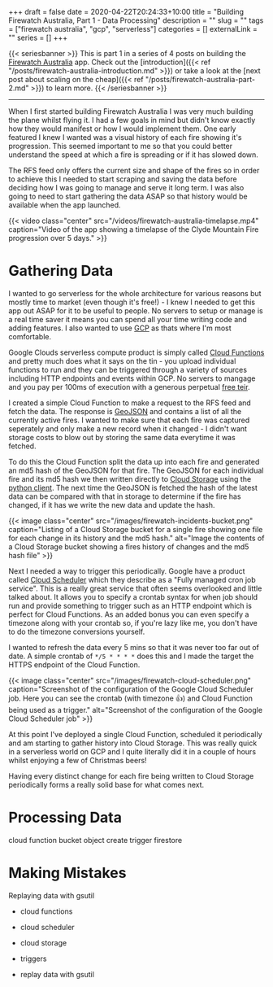 +++
draft = false
date = 2020-04-22T20:24:33+10:00
title = "Building Firewatch Australia, Part 1 - Data Processing"
description = ""
slug = ""
tags = ["firewatch australia", "gcp", "serverless"]
categories = []
externalLink = ""
series = []
+++

{{< seriesbanner >}}
This is part 1 in a series of 4 posts on building the [Firewatch Australia](https://firewatchaus.com/) app. Check out the
[introduction]({{< ref "/posts/firewatch-australia-introduction.md" >}}) or take a look at the [next
post about scaling on the cheap]({{< ref "/posts/firewatch-australia-part-2.md" >}}) to learn more.
{{< /seriesbanner >}}

---

When I first started building Firewatch Australia I was very much building the plane whilst flying it.
I had a few goals in mind but didn't know exactly how they would manifest or how I would implement
them. One early featured I knew I wanted was a visual history of each fire showing it's progression.
This seemed important to me so that you could better understand the speed at which a fire is
spreading or if it has slowed down.

The RFS feed only offers the current size and shape of the fires so in order to achieve this I
needed to start scraping and saving the data before deciding how I was going to manage and serve
it long term. I was also going to need to start gathering the data ASAP so that history would be
available when the app launched.

{{< video
      class="center"
      src="/videos/firewatch-australia-timelapse.mp4"
      caption="Video of the app showing a timelapse of the Clyde Mountain Fire progression over 5 days." >}}

# Gathering Data

I wanted to go serverless for the whole architecture for various reasons but mostly time to market
(even though it's free!) - I knew I needed to get this app out ASAP for it to be useful to people.
No servers to setup or manage is a real time saver it means you can spend all your time writing code
and adding features. I also wanted to use [GCP][1] as thats where I'm most comfortable.

Google Clouds serverless compute product is simply called [Cloud Functions][2] and pretty much does
what it says on the tin - you upload individual functions to run and they can be triggered through
a variety of sources including HTTP endpoints and events within GCP. No servers to mangage and you
pay per 100ms of execution with a generous perpetual [free teir][3].

I created a simple Cloud Function to make a request to the RFS feed and fetch the data. The response
is [GeoJSON][4] and contains a list of all the currently active fires. I wanted to make sure that
each fire was captured seperately and only make a new record when it changed - I didn't want storage
costs to blow out by storing the same data everytime it was fetched.

To do this the Cloud Function split the data up into each fire and generated an md5 hash of the
GeoJSON for that fire. The GeoJSON for each individual fire and its md5 hash we then written directly
to [Cloud Storage][5] using the [python client][6]. The next time the GeoJSON is fetched the hash
of the latest data can be compared with that in storage to determine if the fire has changed, if it
has we write the new data and update the hash.

{{< image
      class="center"
      src="/images/firewatch-incidents-bucket.png"
      caption="Listing of a Cloud Storage bucket for a single fire showing one file for each change in its history and the md5 hash."
      alt="Image the contents of a Cloud Storage bucket showing a fires history of changes and the md5 hash file" >}}

Next I needed a way to trigger this periodically. Google have a product called [Cloud Scheduler][7]
which they describe as a "Fully managed cron job service". This is a really great service that often
seems overlooked and little talked about. It allows you to specify a crontab syntax for when job
should run and provide something to trigger such as an HTTP endpoint which is perfect for Cloud
Functions. As an added bonus you can even specify a timezone along with your crontab so, if you're
lazy like me, you don't have to do the timezone conversions yourself.

I wanted to refresh the data every 5 mins so that it was never too far out of date. A simple crontab
of `*/5 * * * *` does this and I made the target the HTTPS endpoint of the Cloud Function.

{{< image
      class="center"
      src="/images/firewatch-cloud-scheduler.png"
      caption="Screenshot of the configuration of the Google Cloud Scheduler job. Here you can see the crontab (with timezone 👍) and Cloud Function being used as a trigger."
      alt="Screenshot of the configuration of the Google Cloud Scheduler job" >}}

At this point I've deployed a single Cloud Function, scheduled it periodically and am starting to
gather history into Cloud Storage. This was really quick in a serverless world on GCP and I quite
literally did it in a couple of hours whilst enjoying a few of Christmas beers!

Having every distinct change for each fire being written to Cloud Storage periodically forms a
really solid base for what comes next.

# Processing Data

cloud function
bucket object create trigger
firestore

# Making Mistakes

Replaying data with gsutil

- cloud functions
- cloud scheduler
- cloud storage
- triggers

- replay data with gsutil

[1]: http://cloud.google.com/
[2]: https://cloud.google.com/functions
[3]: https://cloud.google.com/functions/pricing#free_tier
[4]: https://geojson.org/
[5]: https://cloud.google.com/storage
[6]: https://googleapis.dev/python/storage/latest/client.html
[7]: https://cloud.google.com/scheduler
